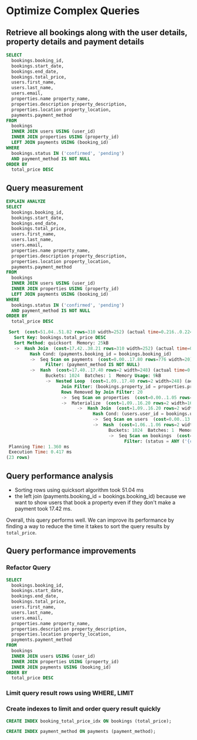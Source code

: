 # Optimize Complex Queries

## Retrieve all bookings along with the user details, property details and payment details

```sql
SELECT
  bookings.booking_id,
  bookings.start_date,
  bookings.end_date,
  bookings.total_price,
  users.first_name,
  users.last_name,
  users.email,
  properties.name property_name,
  properties.description property_description,
  properties.location property_location,
  payments.payment_method
FROM
  bookings
  INNER JOIN users USING (user_id)
  INNER JOIN properties USING (property_id)
  LEFT JOIN payments USING (booking_id)
WHERE
  bookings.status IN ('confirmed', 'pending')
  AND payment_method IS NOT NULL
ORDER BY
  total_price DESC
```

## Query measurement

```sql
EXPLAIN ANALYZE
SELECT
  bookings.booking_id,
  bookings.start_date,
  bookings.end_date,
  bookings.total_price,
  users.first_name,
  users.last_name,
  users.email,
  properties.name property_name,
  properties.description property_description,
  properties.location property_location,
  payments.payment_method
FROM
  bookings
  INNER JOIN users USING (user_id)
  INNER JOIN properties USING (property_id)
  LEFT JOIN payments USING (booking_id)
WHERE
  bookings.status IN ('confirmed', 'pending')
  AND payment_method IS NOT NULL
ORDER BY
  total_price DESC
```
```sql
 Sort  (cost=51.04..51.82 rows=310 width=252) (actual time=0.216..0.224 rows=3 loops=1)
   Sort Key: bookings.total_price DESC
   Sort Method: quicksort  Memory: 25kB
   ->  Hash Join  (cost=17.42..38.21 rows=310 width=252) (actual time=0.181..0.194 rows=3 loops=1)
         Hash Cond: (payments.booking_id = bookings.booking_id)
         ->  Seq Scan on payments  (cost=0.00..17.80 rows=776 width=20) (actual time=0.029..0.032 rows=3 loops=1)
               Filter: (payment_method IS NOT NULL)
         ->  Hash  (cost=17.40..17.40 rows=2 width=248) (actual time=0.129..0.134 rows=5 loops=1)
               Buckets: 1024  Batches: 1  Memory Usage: 9kB
               ->  Nested Loop  (cost=1.09..17.40 rows=2 width=248) (actual time=0.070..0.116 rows=5 loops=1)
                     Join Filter: (bookings.property_id = properties.property_id)
                     Rows Removed by Join Filter: 20
                     ->  Seq Scan on properties  (cost=0.00..1.05 rows=5 width=112) (actual time=0.007..0.009 rows=5 loops=1)
                     ->  Materialize  (cost=1.09..16.20 rows=2 width=168) (actual time=0.012..0.017 rows=5 loops=5)
                           ->  Hash Join  (cost=1.09..16.20 rows=2 width=168) (actual time=0.050..0.064 rows=5 loops=1)
                                 Hash Cond: (users.user_id = bookings.user_id)
                                 ->  Seq Scan on users  (cost=0.00..13.70 rows=370 width=112) (actual time=0.006..0.008 rows=5 loops=1)
                                 ->  Hash  (cost=1.06..1.06 rows=2 width=88) (actual time=0.029..0.030 rows=5 loops=1)
                                       Buckets: 1024  Batches: 1  Memory Usage: 9kB
                                       ->  Seq Scan on bookings  (cost=0.00..1.06 rows=2 width=88) (actual time=0.012..0.018 rows=5 loops=1)
                                             Filter: (status = ANY ('{confirmed,pending}'::status_enum[]))
 Planning Time: 1.360 ms
 Execution Time: 0.417 ms
(23 rows)
```

## Query performance analysis

* Sorting rows using quicksort algorithm took 51.04 ms
* the left join (payments.booking_id = bookings.booking_id) because we want to 
show users that book a property even if they don't make a payment took 17.42 ms.

Overall, this query performs well. We can improve its performance by finding a way to reduce the time it takes to sort the query results by `total_price`.

## Query performance improvements

### Refactor Query

```sql
SELECT
  bookings.booking_id,
  bookings.start_date,
  bookings.end_date,
  bookings.total_price,
  users.first_name,
  users.last_name,
  users.email,
  properties.name property_name,
  properties.description property_description,
  properties.location property_location,
  payments.payment_method
FROM
  bookings
  INNER JOIN users USING (user_id)
  INNER JOIN properties USING (property_id)
  INNER JOIN payments USING (booking_id)
ORDER BY
  total_price DESC
```

### Limit query result rows using WHERE, LIMIT 

### Create indexes to limit and order query result quickly

```sql
CREATE INDEX booking_total_price_idx ON bookings (total_price);

CREATE INDEX payment_method ON payments (payment_method);
```


